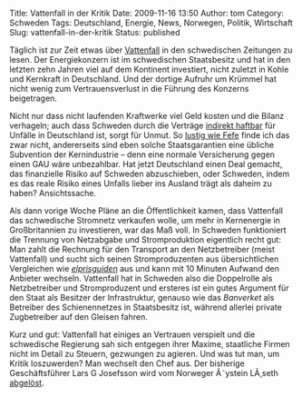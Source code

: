 Title: Vattenfall in der Kritik
Date: 2009-11-16 13:50
Author: tom
Category: Schweden
Tags: Deutschland, Energie, News, Norwegen, Politik, Wirtschaft
Slug: vattenfall-in-der-kritik
Status: published

Täglich ist zur Zeit etwas über
[Vattenfall](http://de.wikipedia.org/wiki/Vattenfall) in den
schwedischen Zeitungen zu lesen. Der Energiekonzern ist im schwedischen
Staatsbesitz und hat in den letzten zehn Jahren viel auf dem Kontinent
investiert, nicht zuletzt in Kohle und Kernkraft in Deutschland. Und der
dortige Aufruhr um Krümmel hat nicht wenig zum Vertrauensverlust in die
Führung des Konzerns beigetragen.

Nicht nur dass nicht laufenden Kraftwerke viel Geld kosten und die
Bilanz verhageln; auch dass Schweden durch die Verträge [indirekt
haftbar](http://www.spiegel.de/wirtschaft/unternehmen/0,1518,661160,00.html)
für Unfälle in Deutschland ist, sorgt für Unmut. So [lustig wie
Fefe](http://blog.fefe.de/?ts=b4007a88&css) finde ich das zwar nicht,
andererseits sind eben solche Staatsgarantien eine übliche Subvention
der Kernindustrie – denn eine normale Versicherung gegen einen GAU wäre
unbezahlbar. Hat jetzt Deutschland einen Deal gemacht, das finanzielle
Risiko auf Schweden abzuschieben, oder Schweden, indem es das reale
Risiko eines Unfalls lieber ins Ausland trägt als daheim zu haben?
Ansichtssache.

Als dann vorige Woche Pläne an die Öffentlichkeit kamen, dass Vattenfall
das schwedische Stromnetz verkaufen wolle, um mehr in Kernenergie in
Großbritannien zu investieren, war das Maß voll. In Schweden
funktioniert die Trennung von Netzabgabe und Stromproduktion eigentlich
recht gut: Man zahlt die Rechnung für den Transport an den Netzbetreiber
(meist Vattenfall) und sucht sich seinen Stromproduzenten aus
übersichtlichen Vergleichen wie
[*elprisguiden*](http://www.elprisguiden.se/) aus und kann mit 10
Minuten Aufwand den Anbieter wechseln. Vattenfall hat in Schweden also
die Doppelrolle als Netzbetreiber und Stromproduzent und ersteres ist
ein gutes Argument für den Staat als Besitzer der Infrastruktur, genauso
wie das *Banverket* als Betreiber des Schienennetzes in Staatsbesitz
ist, während allerlei private Zugbetreiber auf den Gleisen fahren.

Kurz und gut: Vattenfall hat einiges an Vertrauen verspielt und die
schwedische Regierung sah sich entgegen ihrer Maxime, staatliche Firmen
nicht im Detail zu Steuern, gezwungen zu agieren. Und was tut man, um
Kritik loszuwerden? Man wechselt den Chef aus. Der bisherige
Geschäftsführer Lars G Josefsson wird vom Norweger Ã˜ystein LÃ¸seth
[abgelöst](http://www.dn.se/ekonomi/darfor-blev-loseth-vd-1.995192).

